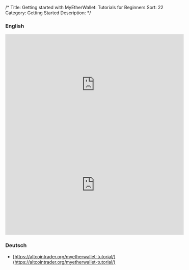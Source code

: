 /*
Title: Getting started with MyEtherWallet: Tutorials for Beginners
Sort: 22
Category: Getting Started
Description:
*/

### English

<div class="video__wrapper"><iframe width="560" height="315" src="https://www.youtube.com/embed/phht73IvUDI" frameborder="0" allowfullscreen></iframe></div>

<div class="video__wrapper"><iframe width="560" height="315" src="https://www.youtube.com/embed/7lpha8_Ytos" frameborder="0" allowfullscreen></iframe></div>


### Deutsch

- [https://altcointrader.org/myetherwallet-tutorial/](https://altcointrader.org/myetherwallet-tutorial/)
